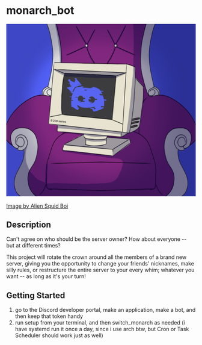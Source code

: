 # monarch_bot

![Profile Picture](monarch_bot_completed_pfp.png)

[Image by Alien Squid Boi](https://www.instagram.com/alien.squid.boi/)

## Description
Can't agree on who should be the server owner? How about everyone -- but at different times?

This project will rotate the crown around all the members of a brand new server, giving you the opportunity to change your friends' nicknames, make silly rules, or restructure the entire server to your every whim; whatever you want -- as long as it's your turn!

## Getting Started
1) go to the Discord developer portal, make an application, make a bot, and then keep that token handy
2) run setup from your terminal, and then switch_monarch as needed (i have systemd run it once a day, since i use arch btw, but Cron or Task Scheduler should work just as well)